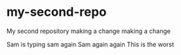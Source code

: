 # my-second-repo
My second repository
making a change
making a change

Sam is typing
sam again
Sam again again
This is the worst